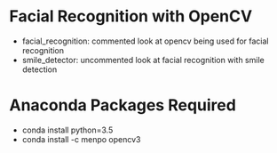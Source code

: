 # Facial Recognition with OpenCV
- facial_recognition: commented look at opencv being used for facial recognition
- smile_detector: uncommented look at facial recognition with smile detection

# Anaconda Packages Required
- conda install python=3.5
- conda install -c menpo opencv3